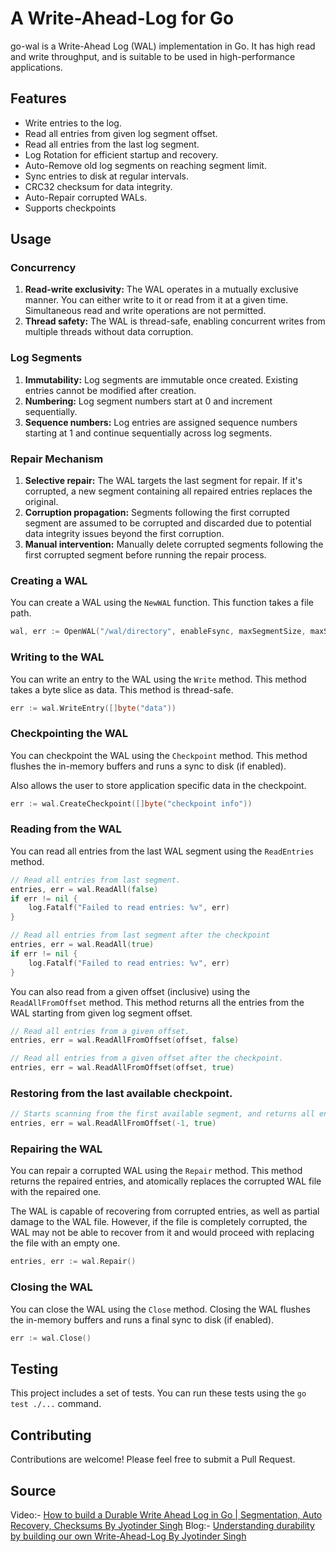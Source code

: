 # A Write-Ahead-Log for Go

go-wal is a Write-Ahead Log (WAL) implementation in Go. It has high read and write throughput, and is suitable to be used in high-performance applications.

## Features

- Write entries to the log.
- Read all entries from given log segment offset.
- Read all entries from the last log segment.
- Log Rotation for efficient startup and recovery.
- Auto-Remove old log segments on reaching segment limit.
- Sync entries to disk at regular intervals.
- CRC32 checksum for data integrity.
- Auto-Repair corrupted WALs.
- Supports checkpoints

## Usage

### Concurrency

1. **Read-write exclusivity:** The WAL operates in a mutually exclusive manner. You can either write to it or read from it at a given time. Simultaneous read and write operations are not permitted.
1. **Thread safety:** The WAL is thread-safe, enabling concurrent writes from multiple threads without data corruption.

### Log Segments

1. **Immutability:** Log segments are immutable once created. Existing entries cannot be modified after creation.
1. **Numbering:** Log segment numbers start at 0 and increment sequentially.
1. **Sequence numbers:** Log entries are assigned sequence numbers starting at 1 and continue sequentially across log segments.

### Repair Mechanism

1. **Selective repair:** The WAL targets the last segment for repair. If it's corrupted, a new segment containing all repaired entries replaces the original.
1. **Corruption propagation:** Segments following the first corrupted segment are assumed to be corrupted and discarded due to potential data integrity issues beyond the first corruption.
1. **Manual intervention:** Manually delete corrupted segments following the first corrupted segment before running the repair process.

### Creating a WAL

You can create a WAL using the `NewWAL` function. This function takes a file path.

```go
wal, err := OpenWAL("/wal/directory", enableFsync, maxSegmentSize, maxSegments)
```

### Writing to the WAL

You can write an entry to the WAL using the `Write` method. This method takes a byte slice as data. This method is thread-safe.

```go
err := wal.WriteEntry([]byte("data"))
```

### Checkpointing the WAL

You can checkpoint the WAL using the `Checkpoint` method. This method flushes the in-memory buffers and runs a sync to disk (if enabled).

Also allows the user to store application specific data in the checkpoint.

```go
err := wal.CreateCheckpoint([]byte("checkpoint info"))
```

### Reading from the WAL

You can read all entries from the last WAL segment using the `ReadEntries` method.

```go
// Read all entries from last segment.
entries, err = wal.ReadAll(false)
if err != nil {
    log.Fatalf("Failed to read entries: %v", err)
}

// Read all entries from last segment after the checkpoint
entries, err = wal.ReadAll(true)
if err != nil {
    log.Fatalf("Failed to read entries: %v", err)
}
```

You can also read from a given offset (inclusive) using the `ReadAllFromOffset` method. This method returns all the entries from the WAL starting from given log segment offset.

```go
// Read all entries from a given offset.
entries, err = wal.ReadAllFromOffset(offset, false)

// Read all entries from a given offset after the checkpoint.
entries, err = wal.ReadAllFromOffset(offset, true)
```

### Restoring from the last available checkpoint.

```go
// Starts scanning from the first available segment, and returns all entries after the last checkpoint.
entries, err = wal.ReadAllFromOffset(-1, true)
```

### Repairing the WAL

You can repair a corrupted WAL using the `Repair` method. This method returns the repaired entries, and atomically replaces the corrupted WAL file with the repaired one.

The WAL is capable of recovering from corrupted entries, as well as partial damage to the WAL file. However, if the file is completely corrupted, the WAL may not be able to recover from it and would proceed with replacing the file with an empty one.

```go
entries, err := wal.Repair()
```

### Closing the WAL

You can close the WAL using the `Close` method. Closing the WAL flushes the in-memory buffers and runs a final sync to disk (if enabled).

```go
err := wal.Close()
```

## Testing

This project includes a set of tests. You can run these tests using the `go test ./...` command.

## Contributing

Contributions are welcome! Please feel free to submit a Pull Request.

## Source

Video:- [How to build a Durable Write Ahead Log in Go | Segmentation, Auto Recovery, Checksums By Jyotinder Singh](https://www.youtube.com/watch?v=7R7Ex0YkaNw&list=PLWpIBDjcqHggxkNUaCvssytrXNg-qhcIA)
Blog:- [Understanding durability by building our own Write-Ahead-Log By Jyotinder Singh](https://jyotinder.substack.com/p/understanding-durability-using-write-ahead-logs)
